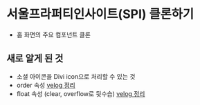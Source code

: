 # 서울프라퍼티인사이트(SPI) 클론하기

- 홈 화면의 주요 컴포넌트 클론


## 새로 알게 된 것
* 소셜 아이콘을 Divi icon으로 처리할 수 있는 것
* order 속성 [velog 정리](https://velog.io/@yena1025/CSS-order-%EC%93%B0%EB%8A%94-%EB%B2%95)
* float 속성 (clear, overflow로 뒷수습) [velog 정리](https://velog.io/@yena1025/float-%EC%82%AC%EC%9A%A9%ED%95%98%EA%B8%B0-%EB%92%B7%EC%88%98%EC%8A%B5-clear-overflow)
